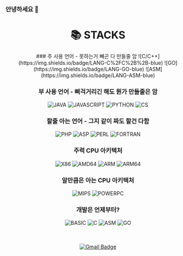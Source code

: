 ### 안녕하세요 👋

<!--
**JYmingming/JYmingming** is a ✨ _special_ ✨ repository because its `README.md` (this file) appears on your GitHub profile.

Here are some ideas to get you started:
- 🔭 I’m currently working on ...
- 🌱 I’m currently learning ...
- 👯 I’m looking to collaborate on ...
- 🤔 I’m looking for help with ...
- 💬 Ask me about ...
- 📫 How to reach me: ...
- 😄 Pronouns: ...
- ⚡ Fun fact: ...
-->


<div align=center><h1>📚 STACKS</h1></div>

<div align=center> 
### 주 사용 언어 - 못하는거 빼곤 다 만들줄 암
![C/C++](https://img.shields.io/badge/LANG-C%2FC%2B%2B-blue)
![GO](https://img.shields.io/badge/LANG-GO-blue)
![ASM](https://img.shields.io/badge/LANG-ASM-blue)

### 부 사용 언어 - 삐걱거리긴 해도 뭔가 만들줄은 암
![JAVA](https://img.shields.io/badge/LANG-JAVA-green)
![JAVASCRIPT](https://img.shields.io/badge/LANG-JAVASCRIPT-green)
![PYTHON](https://img.shields.io/badge/LANG-PYTHON-green)
![CS](https://img.shields.io/badge/LANG-C%23-green)

### 할줄 아는 언어 - 그지 같이 짜도 할건 다함
![PHP](https://img.shields.io/badge/LANG-PHP-lightgrey)
![ASP](https://img.shields.io/badge/LANG-ASP-lightgrey)
![PERL](https://img.shields.io/badge/LANG-PERL-lightgrey)
![FORTRAN](https://img.shields.io/badge/LANG-FORTRAN-lightgrey)

### 주력 CPU 아키텍처
![X86](https://img.shields.io/badge/ARCH-X86-blue)
![AMD64](https://img.shields.io/badge/ARCH-AMD64-blue)
![ARM](https://img.shields.io/badge/ARCH-ARM-blue)
![ARM64](https://img.shields.io/badge/ARCH-ARM64-blue)

### 알만큼은 아는 CPU 아키텍처
![MIPS](https://img.shields.io/badge/ARCH-MIPS-green)
![POWERPC](https://img.shields.io/badge/ARCH-POWERPC-green)

### 개발은 언제부터?
![BASIC](https://img.shields.io/badge/SINCE_1987-BASIC-red)
![C](https://img.shields.io/badge/SINCE_1989-C/C++-red)
![ASM](https://img.shields.io/badge/SINCE_1991-ASM-red)
![GO](https://img.shields.io/badge/SINCE_2009-GO-red)  



<br><br>
[![Gmail Badge](https://img.shields.io/badge/Gmail-d14836?style=flat-square&logo=Gmail&logoColor=white&link=mailto:sla5962@gmail.com)](mailto:sla5962@gmail.com)



<div>


